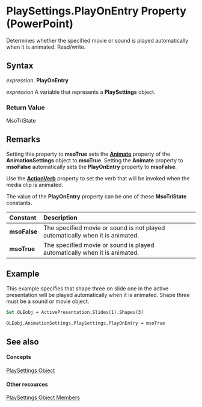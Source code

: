 
# PlaySettings.PlayOnEntry Property (PowerPoint)

Determines whether the specified movie or sound is played automatically when it is animated. Read/write.


## Syntax

 _expression_. **PlayOnEntry**

 _expression_ A variable that represents a **PlaySettings** object.


### Return Value

MsoTriState


## Remarks

Setting this property to  **msoTrue** sets the **[Animate](7434630f-3c73-4261-36f7-a26d45e9df11.md)** property of the **AnimationSettings** object to **msoTrue**. Setting the **Animate** property to **msoFalse** automatically sets the **PlayOnEntry** property to **msoFalse**.

Use the  **[ActionVerb](f7b57e12-0c70-bc62-b94d-7ae8f65f7de0.md)** property to set the verb that will be invoked when the media clip is animated.

The value of the  **PlayOnEntry** property can be one of these **MsoTriState** constants.



|**Constant**|**Description**|
|:-----|:-----|
|**msoFalse**|The specified movie or sound is not played automatically when it is animated.|
|**msoTrue**| The specified movie or sound is played automatically when it is animated.|

## Example

This example specifies that shape three on slide one in the active presentation will be played automatically when it is animated. Shape three must be a sound or movie object.


```vb
Set OLEobj = ActivePresentation.Slides(1).Shapes(3)

OLEobj.AnimationSettings.PlaySettings.PlayOnEntry = msoTrue
```


## See also


#### Concepts


[PlaySettings Object](5a588b69-08ab-2422-12f9-a2666d3fc6ac.md)
#### Other resources


[PlaySettings Object Members](f75bba5f-2719-119e-4b67-4ed058a3cb96.md)
